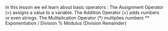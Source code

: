 In this lesson we wil learn about basic operators :
The Assignment Operator (=) assigns a value to a variable.
The Addition Operator (+) adds numbers or even strings.
The Multiplication Operator (*) multiplies numbers
**	Exponentiation
/	Division
%	Modulus (Division Remainder)

